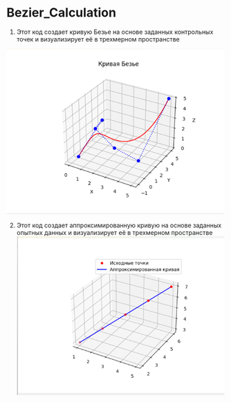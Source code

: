 # Bezier_Calculation
 
1. Этот код создает кривую Безье на основе заданных контрольных точек и визуализирует её в трехмерном пространстве


![img_bezier.png](img_bezier.png)

2. Этот код создает аппроксимированную кривую на основе заданных опытных данных и визуализирует её в трехмерном пространстве
![img_interpolation.png](img_interpolation_polynominal.png)